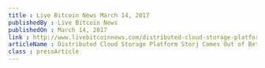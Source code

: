 ```yaml
---
title : Live Bitcoin News March 14, 2017
publishedBy : Live Bitcoin News
publishedOn : March 14, 2017
link : http://www.livebitcoinnews.com/distributed-cloud-storage-platform-storj-comes-beta/
articleName : Distributed Cloud Storage Platform Storj Comes Out of Beta
class : pressArticle
---
```

